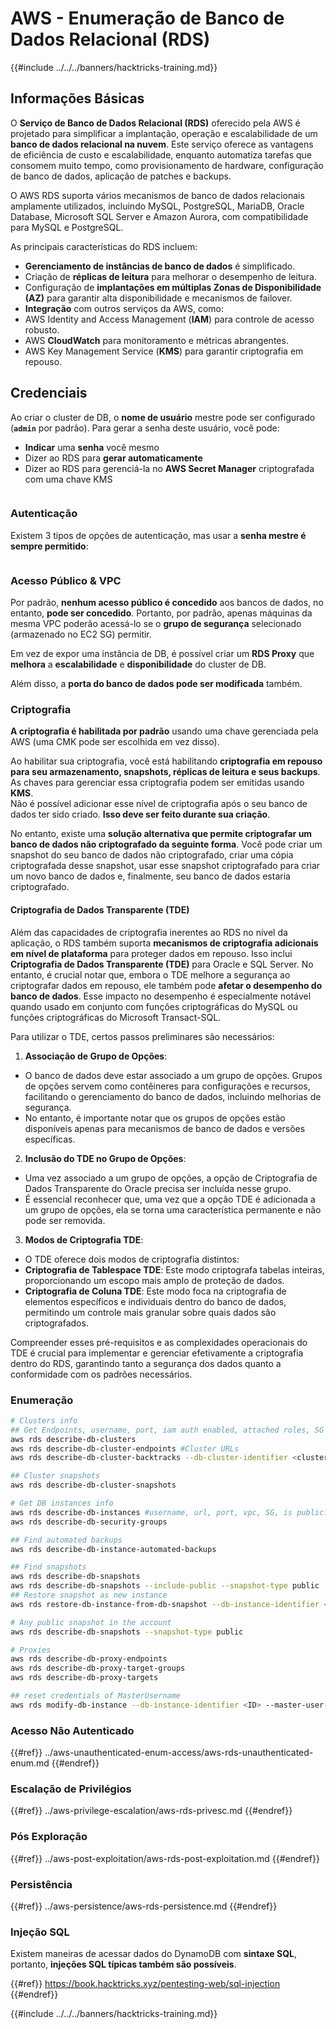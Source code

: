 # AWS - Enumeração de Banco de Dados Relacional (RDS)

{{#include ../../../banners/hacktricks-training.md}}

## Informações Básicas

O **Serviço de Banco de Dados Relacional (RDS)** oferecido pela AWS é projetado para simplificar a implantação, operação e escalabilidade de um **banco de dados relacional na nuvem**. Este serviço oferece as vantagens de eficiência de custo e escalabilidade, enquanto automatiza tarefas que consomem muito tempo, como provisionamento de hardware, configuração de banco de dados, aplicação de patches e backups.

O AWS RDS suporta vários mecanismos de banco de dados relacionais amplamente utilizados, incluindo MySQL, PostgreSQL, MariaDB, Oracle Database, Microsoft SQL Server e Amazon Aurora, com compatibilidade para MySQL e PostgreSQL.

As principais características do RDS incluem:

- **Gerenciamento de instâncias de banco de dados** é simplificado.
- Criação de **réplicas de leitura** para melhorar o desempenho de leitura.
- Configuração de **implantações em múltiplas Zonas de Disponibilidade (AZ)** para garantir alta disponibilidade e mecanismos de failover.
- **Integração** com outros serviços da AWS, como:
- AWS Identity and Access Management (**IAM**) para controle de acesso robusto.
- AWS **CloudWatch** para monitoramento e métricas abrangentes.
- AWS Key Management Service (**KMS**) para garantir criptografia em repouso.

## Credenciais

Ao criar o cluster de DB, o **nome de usuário** mestre pode ser configurado (**`admin`** por padrão). Para gerar a senha deste usuário, você pode:

- **Indicar** uma **senha** você mesmo
- Dizer ao RDS para **gerar automaticamente** 
- Dizer ao RDS para gerenciá-la no **AWS Secret Manager** criptografada com uma chave KMS

<figure><img src="../../../images/image (144).png" alt=""><figcaption></figcaption></figure>

### Autenticação

Existem 3 tipos de opções de autenticação, mas usar a **senha mestre é sempre permitido**:

<figure><img src="../../../images/image (227).png" alt=""><figcaption></figcaption></figure>

### Acesso Público & VPC

Por padrão, **nenhum acesso público é concedido** aos bancos de dados, no entanto, **pode ser concedido**. Portanto, por padrão, apenas máquinas da mesma VPC poderão acessá-lo se o **grupo de segurança** selecionado (armazenado no EC2 SG) permitir.

Em vez de expor uma instância de DB, é possível criar um **RDS Proxy** que **melhora** a **escalabilidade** e **disponibilidade** do cluster de DB.

Além disso, a **porta do banco de dados pode ser modificada** também.

### Criptografia

**A criptografia é habilitada por padrão** usando uma chave gerenciada pela AWS (uma CMK pode ser escolhida em vez disso).

Ao habilitar sua criptografia, você está habilitando **criptografia em repouso para seu armazenamento, snapshots, réplicas de leitura e seus backups**. As chaves para gerenciar essa criptografia podem ser emitidas usando **KMS**.\
Não é possível adicionar esse nível de criptografia após o seu banco de dados ter sido criado. **Isso deve ser feito durante sua criação**.

No entanto, existe uma **solução alternativa que permite criptografar um banco de dados não criptografado da seguinte forma**. Você pode criar um snapshot do seu banco de dados não criptografado, criar uma cópia criptografada desse snapshot, usar esse snapshot criptografado para criar um novo banco de dados e, finalmente, seu banco de dados estaria criptografado.

#### Criptografia de Dados Transparente (TDE)

Além das capacidades de criptografia inerentes ao RDS no nível da aplicação, o RDS também suporta **mecanismos de criptografia adicionais em nível de plataforma** para proteger dados em repouso. Isso inclui **Criptografia de Dados Transparente (TDE)** para Oracle e SQL Server. No entanto, é crucial notar que, embora o TDE melhore a segurança ao criptografar dados em repouso, ele também pode **afetar o desempenho do banco de dados**. Esse impacto no desempenho é especialmente notável quando usado em conjunto com funções criptográficas do MySQL ou funções criptográficas do Microsoft Transact-SQL.

Para utilizar o TDE, certos passos preliminares são necessários:

1. **Associação de Grupo de Opções**:
- O banco de dados deve estar associado a um grupo de opções. Grupos de opções servem como contêineres para configurações e recursos, facilitando o gerenciamento do banco de dados, incluindo melhorias de segurança.
- No entanto, é importante notar que os grupos de opções estão disponíveis apenas para mecanismos de banco de dados e versões específicas.
2. **Inclusão do TDE no Grupo de Opções**:
- Uma vez associado a um grupo de opções, a opção de Criptografia de Dados Transparente do Oracle precisa ser incluída nesse grupo.
- É essencial reconhecer que, uma vez que a opção TDE é adicionada a um grupo de opções, ela se torna uma característica permanente e não pode ser removida.
3. **Modos de Criptografia TDE**:
- O TDE oferece dois modos de criptografia distintos:
- **Criptografia de Tablespace TDE**: Este modo criptografa tabelas inteiras, proporcionando um escopo mais amplo de proteção de dados.
- **Criptografia de Coluna TDE**: Este modo foca na criptografia de elementos específicos e individuais dentro do banco de dados, permitindo um controle mais granular sobre quais dados são criptografados.

Compreender esses pré-requisitos e as complexidades operacionais do TDE é crucial para implementar e gerenciar efetivamente a criptografia dentro do RDS, garantindo tanto a segurança dos dados quanto a conformidade com os padrões necessários.

### Enumeração
```bash
# Clusters info
## Get Endpoints, username, port, iam auth enabled, attached roles, SG
aws rds describe-db-clusters
aws rds describe-db-cluster-endpoints #Cluster URLs
aws rds describe-db-cluster-backtracks --db-cluster-identifier <cluster-name>

## Cluster snapshots
aws rds describe-db-cluster-snapshots

# Get DB instances info
aws rds describe-db-instances #username, url, port, vpc, SG, is public?
aws rds describe-db-security-groups

## Find automated backups
aws rds describe-db-instance-automated-backups

## Find snapshots
aws rds describe-db-snapshots
aws rds describe-db-snapshots --include-public --snapshot-type public
## Restore snapshot as new instance
aws rds restore-db-instance-from-db-snapshot --db-instance-identifier <ID> --db-snapshot-identifier <ID> --availability-zone us-west-2a

# Any public snapshot in the account
aws rds describe-db-snapshots --snapshot-type public

# Proxies
aws rds describe-db-proxy-endpoints
aws rds describe-db-proxy-target-groups
aws rds describe-db-proxy-targets

## reset credentials of MasterUsername
aws rds modify-db-instance --db-instance-identifier <ID> --master-user-password <NewPassword> --apply-immediately
```
### Acesso Não Autenticado

{{#ref}}
../aws-unauthenticated-enum-access/aws-rds-unauthenticated-enum.md
{{#endref}}

### Escalação de Privilégios

{{#ref}}
../aws-privilege-escalation/aws-rds-privesc.md
{{#endref}}

### Pós Exploração

{{#ref}}
../aws-post-exploitation/aws-rds-post-exploitation.md
{{#endref}}

### Persistência

{{#ref}}
../aws-persistence/aws-rds-persistence.md
{{#endref}}

### Injeção SQL

Existem maneiras de acessar dados do DynamoDB com **sintaxe SQL**, portanto, **injeções SQL típicas também são possíveis**.

{{#ref}}
https://book.hacktricks.xyz/pentesting-web/sql-injection
{{#endref}}

{{#include ../../../banners/hacktricks-training.md}}
